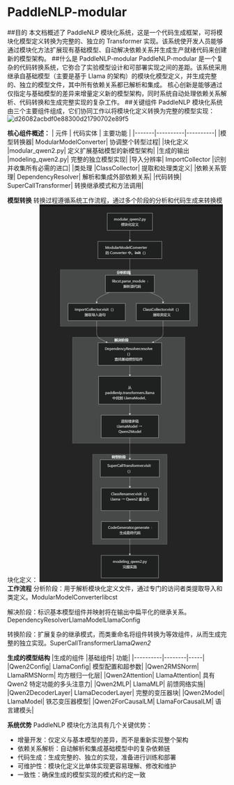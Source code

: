 # PaddleNLP-modular
##目的
  本文档概述了 PaddleNLP 模块化系统，这是一个代码生成框架，可将模块化模型定义转换为完整的、独立的 Transformer 实现。该系统使开发人员能够通过模块化方法扩展现有基础模型、自动解决依赖关系并生成生产就绪代码来创建新的模型架构。
##什么是 PaddleNLP-modular
  PaddleNLP-modular 是一个复杂的代码转换系统，它弥合了实验模型设计和可部署实现之间的差距。该系统采用继承自基础模型（主要是基于 Llama 的架构）的模块化模型定义，并生成完整的、独立的模型文件，其中所有依赖关系都已解析和集成。
  核心创新是能够通过仅指定与基础模型的差异来增量定义新的模型架构，同时系统自动处理依赖关系解析、代码转换和生成完整实现的复杂工作。
##关键组件
PaddleNLP 模块化系统由三个主要组件组成，它们协同工作以将模块化定义转换为完整的模型实现：
<img width="1679" height="555" alt="d26082acbdf0e88300d21790702e89f5" src="https://github.com/user-attachments/assets/cedd60f1-425f-4304-8f96-119745f6c0bf" />

**核心组件概述：**
| 元件	| 代码实体	| 主要功能 |
|-------|----------|----------|
|模型转换器|	ModularModelConverter|	协调整个转型过程|
|块化定义	|modular_qwen2.py|	定义扩展基础模型的新模型架构|
|生成的输出	|modeling_qwen2.py|	完整的独立模型实现|
|导入分辨率|	ImportCollector	|识别并收集所有必需的进口|
|类处理	|ClassCollector|	提取和处理类定义|
|依赖关系管理|	DependencyResolver|	解析和集成外部依赖关系|
|代码转换|	SuperCallTransformer|	转换继承模式和方法调用|

**模型转换**
转换过程遵循系统工作流程，通过多个阶段的分析和代码生成来转换模块化定义：
![alt text](f9950dee47aab4918e0dc9702f21cb01.png)
**工作流程**
分析阶段：用于解析模块化定义文件，通过专门的访问者类提取导入和类定义。ModularModelConverterlibcst

解决阶段：标识基本模型组件并映射将在输出中扁平化的继承关系。DependencyResolverLlamaModelLlamaConfig

转换阶段：扩展复杂的继承模式，而类重命名将组件转换为等效组件，从而生成完整的独立实现。SuperCallTransformerLlama*Qwen2*

**生成的模型结构**
|生成的组件	|基础组件|	功能|
|----------|--------|-----|
|Qwen2Config|	LlamaConfig|	模型配置和超参数|
|Qwen2RMSNorm|	LlamaRMSNorm|	均方根归一化层|
|Qwen2Attention|	LlamaAttention|	具有 Qwen2 特定功能的多头注意力|
|Qwen2MLP|	LlamaMLP|	前馈网络实施|
|Qwen2DecoderLayer|	LlamaDecoderLayer|	完整的变压器块|
|Qwen2Model|	LlamaModel|	铁芯变压器模型|
|Qwen2ForCausalLM|	LlamaForCausalLM|	语言建模头|

**系统优势**
PaddleNLP 模块化方法具有几个关键优势：
* 增量开发：仅定义与基本模型的差异，而不是重新实现整个架构
* 依赖关系解析：自动解析和集成基础模型中的复杂依赖链
* 代码生成：生成完整的、独立的实现，准备进行训练和部署
* 可维护性：模块化定义比单体实现更容易理解、修改和维护
* 一致性：确保生成的模型实现的模式和约定一致